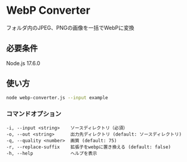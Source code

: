 # WebP Converter

フォルダ内のJPEG、PNGの画像を一括でWebPに変換

## 必要条件

Node.js 17.6.0

## 使い方

```bash
node webp-converter.js --input example
```

### コマンドオプション

```text
-i, --input <string>    ソースディレクトリ（必須）
-o, --out <string>      出力先ディレクトリ (default: ソースディレクトリ)
-q, --quality <number>  画質 (default: 75)
-r, --replace-suffix    拡張子をwebpに置き換える (default: false)
-h, --help              ヘルプを表示
```
